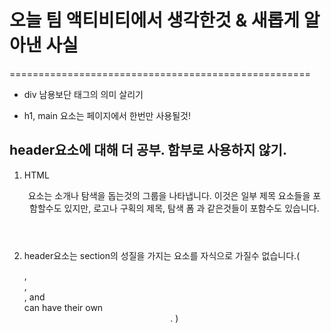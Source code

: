 # 오늘 팀 액티비티에서 생각한것 & 새롭게 알아낸 사실

====================================================

+ div 남용보단 태그의 의미 살리기

+ h1, main 요소는 페이지에서 한번만 사용될것!

## header요소에 대해 더 공부. 함부로 사용하지 않기.

1. HTML <header> 요소는 소개나 탐색을 돕는것의 그룹을 나타냅니다. 이것은 일부 제목 요소들을 포함할수도 있지만, 로고나 구획의 제목, 탐색 폼 과 같은것들이 포함수도 있습니다.

2. header요소는 section의 성질을 가지는 요소를 자식으로 가질수 없습니다.(<article>, <section>, <aside>, and <nav> can have their own <header>. )